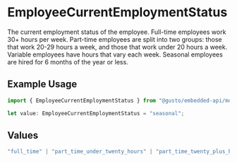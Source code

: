 # EmployeeCurrentEmploymentStatus

The current employment status of the employee. Full-time employees work 30+ hours per week. Part-time employees are split into two groups: those that work 20-29 hours a week, and those that work under 20 hours a week. Variable employees have hours that vary each week. Seasonal employees are hired for 6 months of the year or less.

## Example Usage

```typescript
import { EmployeeCurrentEmploymentStatus } from "@gusto/embedded-api/models/components/employee.js";

let value: EmployeeCurrentEmploymentStatus = "seasonal";
```

## Values

```typescript
"full_time" | "part_time_under_twenty_hours" | "part_time_twenty_plus_hours" | "variable" | "seasonal"
```